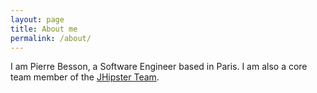 ```yaml
---
layout: page
title: About me
permalink: /about/
---
```


I am Pierre Besson, a Software Engineer based in Paris. I am also a core team member of the [JHipster Team](https://jhipster.tech/team).